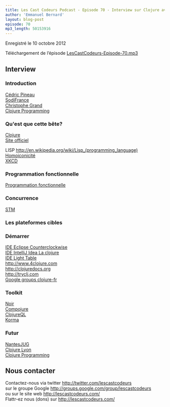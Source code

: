 ```yaml
---
title: Les Cast Codeurs Podcast - Episode 70 - Interview sur Clojure avec Christophe Grand et Cedric Pineau
author: 'Emmanuel Bernard'
layout: blog-post
episode: 70
mp3_length: 50153916
---
```

Enregistré le 10 octobre 2012

Téléchargement de l’épisode [LesCastCodeurs-Episode-70.mp3](http://traffic.libsyn.com/lescastcodeurs/LesCastCodeurs-Episode-70.mp3)

## Interview

### Introduction

[Cédric Pineau](https://twitter.com/CedricPineau)  
[SodiFrance](http://www.sodifrance.fr)  
[Christophe Grand](http://clj-me.cgrand.net)  
[Clojure Programming](http://oreilly.com/catalog/0636920013754/)  

### Qu'est que cette bête?

[Clojure](http://en.wikipedia.org/wiki/Clojure)  
[Site officiel](http://clojure.org/)  

LISP <http://en.wikipedia.org/wiki/Lisp_(programming_language)>  
[Homoiconicité](http://en.wikipedia.org/wiki/Homoiconicity)  
[XKCD](http://xkcd.com/224/)  

### Programmation fonctionnelle

[Programmation fonctionnelle](http://fr.wikipedia.org/wiki/Programmation_fonctionnelle)  

### Concurrence

[STM](http://en.wikipedia.org/wiki/Software_transactional_memory)  

### Les plateformes cibles

### Démarrer

[IDE Eclipse Counterclockwise](http://code.google.com/p/counterclockwise/)  
[IDE IntelliJ Idea La clojure](http://plugins.intellij.net/plugin/?id=4050)  
[IDE Light Table](http://www.chris-granger.com/2012/04/12/light-table---a-new-ide-concept/)  
<http://www.4clojure.com>  
<http://clojuredocs.org>  
<http://tryclj.com>  
[Google groups clojure-fr](https://groups.google.com/forum/?fromgroups=#!forum/clojure-fr)  

### Toolkit

[Noir](http://www.webnoir.org)  
[Compojure](http://en.wikibooks.org/wiki/Compojure)  
[ClojureQL](https://github.com/LauJensen/clojureql#readme)  
[Korma](http://sqlkorma.com)  

### Futur

[NantesJUG](http://www.nantesjug.org)  
[Clojure Lyon](http://clojure-lyon.eventbrite.fr)  
[Clojure Programming](http://oreilly.com/catalog/0636920013754/)  

## Nous contacter

Contactez-nous via twitter <http://twitter.com/lescastcodeurs>  
sur le groupe Google <http://groups.google.com/group/lescastcodeurs>  
ou sur le site web <http://lescastcodeurs.com/>  
Flattr-ez nous (dons) sur <http://lescastcodeurs.com/>
